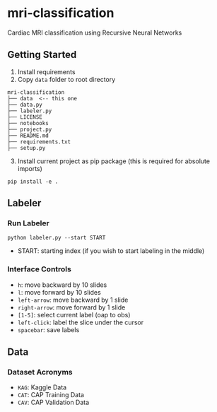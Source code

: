 # mri-classification
Cardiac MRI classification using Recursive Neural Networks

## Getting Started

1. Install requirements
2. Copy `data` folder to root directory

```
mri-classification
├── data  <-- this one
├── data.py
├── labeler.py
├── LICENSE
├── notebooks
├── project.py
├── README.md
├── requirements.txt
├── setup.py
```

3. Install current project as pip package (this is required for absolute imports)

```
pip install -e .
```

## Labeler

### Run Labeler

```
python labeler.py --start START
```

- START: starting index (if you wish to start labeling in the middle)

### Interface Controls

- `h`: move backward by 10 slides
- `l`: move forward by 10 slides
- `left-arrow`: move backward by 1 slide
- `right-arrow`: move forward by 1 slide
- `[1-5]`: select current label (oap to obs)
- `left-click`: label the slice under the cursor
- `spacebar`: save labels

## Data

### Dataset Acronyms

- `KAG`: Kaggle Data
- `CAT`: CAP Training Data
- `CAV`: CAP Validation Data